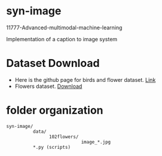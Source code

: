 # syn-image
11777-Advanced-multimodal-machine-learning

Implementation of a caption to image system


# Dataset Download

* Here is the github page for birds and flower dataset. [Link](https://github.com/reedscot/icml2016)
* Flowers dataset. [Download](http://www.robots.ox.ac.uk/~vgg/data/flowers/102/102flowers.tgz) 

# folder organization
~~~
syn-image/
          data/
                102flowers/
                            image_*.jpg
          *.py (scripts)                            
~~~                               